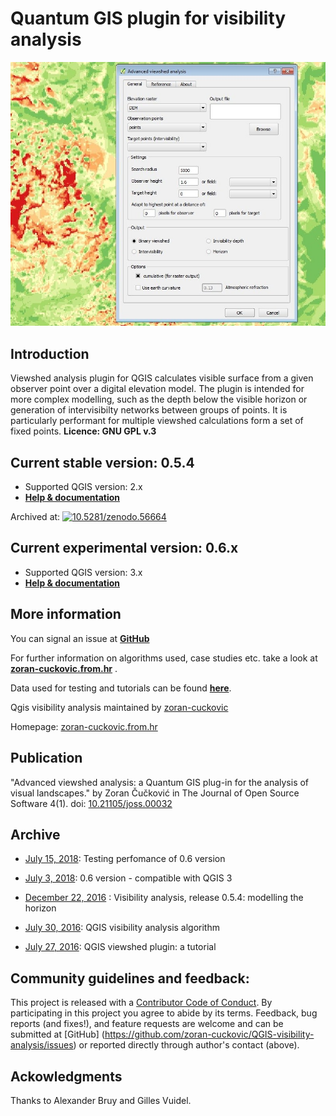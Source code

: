 
Quantum GIS plugin for visibility analysis
======================

![screenshot](images/screenshot.jpg)

## Introduction
Viewshed analysis plugin for QGIS calculates visible surface from a given observer point over a digital elevation model. The plugin is intended for more complex modelling, such as the depth below the visible horizon or generation of intervisibilty networks between groups of points. It is particularly performant for multiple viewshed calculations form a set of fixed points.
**Licence: GNU GPL v.3**  

## Current stable version: 0.5.4 
- Supported QGIS version: 2.x
- [**Help & documentation**](https://zoran-cuckovic.github.io/QGIS-visibility-analysis/help_qgis2.html)

Archived at: [![10.5281/zenodo.56664](https://zenodo.org/badge/22929/zoran-cuckovic/QGIS-visibility-analysis.svg)](https://zenodo.org/badge/latestdoi/22929/zoran-cuckovic/QGIS-visibility-analysis)


## Current experimental version: 0.6.x 
- Supported QGIS version: 3.x
- [**Help & documentation**](https://zoran-cuckovic.github.io/QGIS-visibility-analysis/help_qgis3.html)
  


## More information

You can signal an issue at **[GitHub](https://github.com/zoran-cuckovic/QGIS-visibility-analysis/issues)**

For further information on algorithms used, case studies etc. take a look at **[zoran-cuckovic.from.hr](http://zoran-cuckovic.from.hr)** .

Data used for testing and tutorials can be found **[here](https://github.com/zoran-cuckovic/QGIS-visibility-analysis/tree/test-data/)**.

Qgis visibility analysis maintained by [zoran-cuckovic](https://github.com/zoran-cuckovic)

Homepage: [zoran-cuckovic.from.hr](http://zoran-cuckovic.from.hr)

## Publication

"Advanced viewshed analysis: a Quantum GIS plug-in for the analysis of visual landscapes." by Zoran Čučković in The Journal of Open Source Software 4(1). doi: [10.21105/joss.00032](http://joss.theoj.org/papers/10.21105/joss.00032)

## Archive 

- [July 15, 2018]( https://landscapearchaeology.org/2018/visibility-test-nuraghi/): Testing perfomance of 0.6 version

- [July 3, 2018](http://landscapearchaeology.org/2018/visibility-analysis-0-6/): 0.6 version - compatible with QGIS 3 

- [December 22, 2016](http://www.zoran-cuckovic.from.hr/2016/qgis-visibility-054/) : Visibility analysis, release 0.5.4: modelling the horizon

- [July 30, 2016](http://www.zoran-cuckovic.from.hr/2016/qgis-visibility-analysis-algorithm/): QGIS visibility analysis algorithm

- [July 27, 2016](http://www.zoran-cuckovic.from.hr/2016/qgis-viewshed-plugin-a-tutorial/ ): QGIS viewshed plugin: a tutorial


## Community guidelines and feedback:

This project is released with a [Contributor Code of Conduct](https://github.com/zoran-cuckovic/QGIS-visibility-analysis/blob/master/Contributor_code.md). By participating in this project you agree to abide by its terms. Feedback, bug reports (and fixes!), and feature requests are welcome and can be submitted at [GitHub] (https://github.com/zoran-cuckovic/QGIS-visibility-analysis/issues) or reported directly through author's contact (above).


## Ackowledgments

Thanks to Alexander Bruy and Gilles Vuidel.
